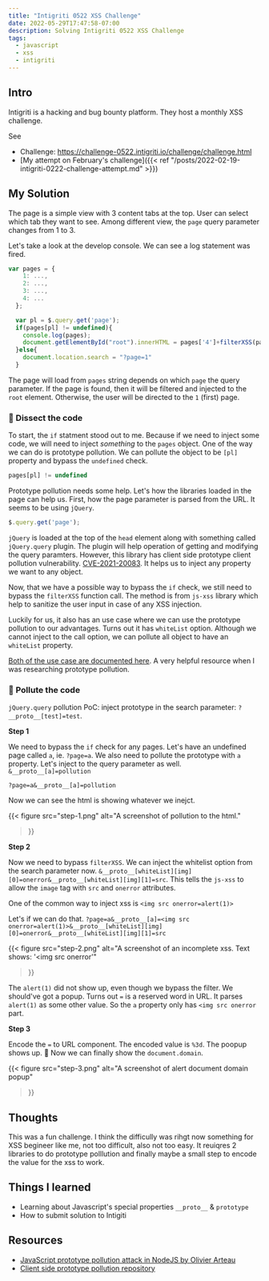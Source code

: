 ```yaml
---
title: "Intigriti 0522 XSS Challenge"
date: 2022-05-29T17:47:58-07:00
description: Solving Intigriti 0522 XSS Challenge
tags:
  - javascript
  - xss
  - intigriti
---
```



## Intro

Intigriti is a hacking and bug bounty platform. They host a monthly XSS challenge.

See
* Challenge: https://challenge-0522.intigriti.io/challenge/challenge.html
* [My attempt on February's  challenge]({{< ref "/posts/2022-02-19-intigriti-0222-challenge-attempt.md" >}})

## My Solution

The page is a simple view with 3 content tabs at the top. User can select which tab they want to see. Among different view, the `page` query parameter changes from 1 to 3.

Let's take a look at the develop console. We can see a log statement was fired.

```js
var pages = {
    1: ...,
    2: ...,
    3: ...,
    4: ...
  };

  var pl = $.query.get('page');
  if(pages[pl] != undefined){
    console.log(pages);
    document.getElementById("root").innerHTML = pages['4']+filterXSS(pages[pl]);
  }else{
    document.location.search = "?page=1"
  }
```

The page will load from `pages` string depends on which `page` the query parameter. If the page is found, then it will be filtered and injected to the `root` element. Otherwise, the user will be directed to the `1` (first) page.

### 💉 Dissect the code


To start, the `if` statment stood out to me. Because if we need to inject some code, we will need to inject _something_ to the `pages` object. One of the way we can do is prototype pollution. We can pollute the object to be `[pl]` property and bypass the `undefined` check.

```js
pages[pl] != undefined
```


Prototype pollution needs some help. Let's how the libraries loaded in the page can help us. First, how the page parameter is parsed from the URL. It seems to be using `jQuery`.

```js
$.query.get('page');
```

`jQuery` is loaded at the top of the `head` element along with something called `jQuery.query` plugin. The plugin will help operation of getting and modifying the query paramters. However, this library has client side prototype client pollution vulnerability. [CVE-2021-20083](https://nvd.nist.gov/vuln/detail/CVE-2021-20083). It helps us to inject any property we want to any object. 

Now, that we have a possible way to bypass the `if` check, we still need to bypass the `filterXSS` function call. The method is from `js-xss` library which help to sanitize the user input in case of any XSS injection. 

Luckily for us, it also has an use case where we can use the prototype pollution to our advantages. Turns out it has `whiteList` option. Although we cannot inject to the call option, we can pollute all object to have an `whiteList` property.


[Both of the use case are documented here](https://github.com/BlackFan/client-side-prototype-pollution). A very helpful resource when I was researching prototype pollution.

### 💨 Pollute the code

`jQuery.query` pollution PoC: inject prototype in the search parameter: `?__proto__[test]=test`. 


**Step 1**

We need to bypass the `if` check for any pages. Let's have an undefined page called `a`, ie. `?page=a`. We also need to pollute the prototype with `a` property. Let's inject to the query parameter as well. `&__proto__[a]=pollution`

`?page=a&__proto__[a]=pollution`

Now we can see the html is showing whatever we inejct.

{{< figure
    src="step-1.png"
    alt="A screenshot of pollution to the html."
>}}

**Step 2**

Now we need to bypass `filterXSS`. We can inject the whitelist option from the search parameter now. `&__proto__[whiteList][img][0]=onerror&__proto__[whiteList][img][1]=src`. This tells the `js-xss` to allow the `image` tag with `src` and `onerror` attributes. 

One of the common way to inject xss is `<img src onerror=alert(1)>`

Let's if we can do that. `?page=a&__proto__[a]=<img src onerror=alert(1)>&__proto__[whiteList][img][0]=onerror&__proto__[whiteList][img][1]=src`

{{< figure
    src="step-2.png"
    alt="A screenshot of an incomplete xss. Text shows: '<img src onerror'"
>}}

The `alert(1)` did not show up, even though we bypass the filter. We should've got a popup. Turns out `=` is a reserved word in URL. It parses `alert(1)` as some other value. So the `a` property only has `<img src onerror` part.

**Step 3**

Encode the `=` to URL component. The encoded value is `%3d`. The poopup shows up. 🎉 Now we can finally show the `document.domain`.

{{< figure
    src="step-3.png"
    alt="A screenshot of alert document domain popup"
>}}



## Thoughts

This was a fun challenge. I think the difficully was rihgt now something for XSS begineer like me, not too difficult, also not too easy. It reuiqres 2 libraries to do prototype polllution and finally maybe a small step to encode the value for the xss to work.

## Things I learned

- Learning about Javascript's special properties `__proto__` & `prototype`
- How to submit solution to Intigiti

## Resources

- [JavaScript prototype pollution attack in NodeJS by Olivier Arteau](https://github.com/HoLyVieR/prototype-pollution-nsec18/blob/master/paper/JavaScript_prototype_pollution_attack_in_NodeJS.pdf)
- [Client side prototype pollution repository](https://github.com/BlackFan/client-side-prototype-pollution)
